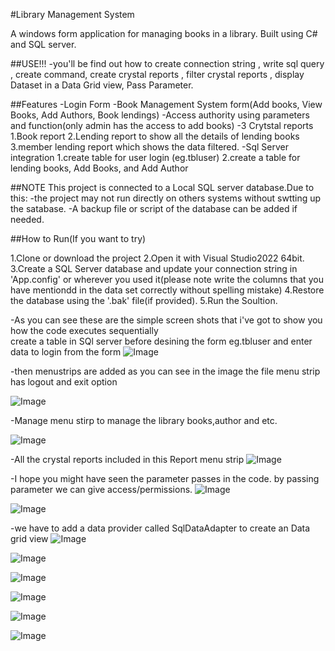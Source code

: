 #Library Management System

A windows form application for managing books in a library. Built using C# and SQL server.

##USE!!!
-you'll be find out how to create connection string , write sql query , create command, create crystal reports , filter crystal reports , display Dataset in a Data Grid view, Pass Parameter.

##Features
-Login Form -Book Management System form(Add books, View Books, Add Authors, Book lendings) 
-Access authority using parameters and function(only admin has the access to add books) 
-3 Crytstal reports 
1.Book report 
2.Lending report to show all the details of lending books 
3.member lending report which shows the data filtered.
-Sql Server integration
1.create table for user login (eg.tbluser) 
2.create a table for lending books, Add Books, and Add Author

##NOTE
This project is connected to a Local SQL server database.Due to this:
-the project may not run directly on others systems without swtting up the satabase.
-A backup file or script of the database can be added if needed.

##How to Run(If you want to try)

1.Clone or download the project
2.Open it with Visual Studio2022 64bit. 
3.Create a SQL Server database and update your connection string in 'App.config' or wherever you used it(please note write the columns that you have mentiondd in the data set correctly without spelling mistake)
4.Restore the database using the '.bak' file(if provided). 5.Run the Soultion.












-As you can see these are the simple screen shots that i've got to show you how the code executes sequentially  
create a table in SQl server before desining the form eg.tbluser and enter data to login from the form 
![Image](https://github.com/user-attachments/assets/2071b1d3-c46c-479c-b849-4c24eb93f041)


-then menustrips are added as you can see in the image the file menu strip has logout and exit option 

![Image](https://github.com/user-attachments/assets/6120bc42-8a4c-47d0-a24c-4bf100ebe2c5)


-Manage menu stirp to manage the library books,author and etc.

![Image](https://github.com/user-attachments/assets/19796a96-a969-4c07-8ad5-2d7600e088b8)


-All the crystal reports included in this Report menu strip 
![Image](https://github.com/user-attachments/assets/0c5e28b9-28ca-4751-830c-513a49cc55d3)



-I hope you might have seen the parameter passes in the code. by passing parameter we can give access/permissions.
![Image](https://github.com/user-attachments/assets/10296559-b1ea-4ece-b474-cd7465bea004)


![Image](https://github.com/user-attachments/assets/cb15e2cd-efb4-49a4-9f23-f64f315bde97)

-we have to add a data provider called SqlDataAdapter to create an Data grid view 
![Image](https://github.com/user-attachments/assets/75ada946-bc06-4b1c-a482-ebf4f460599f)


![Image](https://github.com/user-attachments/assets/fb3a3665-79ca-464c-8db3-753690ae3408)


![Image](https://github.com/user-attachments/assets/febda07b-5e72-417f-ac47-e17fe017692e)


![Image](https://github.com/user-attachments/assets/c7678317-549d-4e55-9fc7-194a591b766e)


![Image](https://github.com/user-attachments/assets/7b5c9ee5-fd12-4f4b-8afe-e0b0bad9a9b2)


![Image](https://github.com/user-attachments/assets/f131ae17-9986-4e8c-8513-5bb49e76b6bf)
